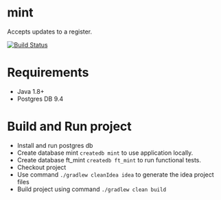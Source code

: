 # mint
Accepts updates to a register.

[![Build Status](https://travis-ci.org/openregister/mint.svg?branch=master)](https://travis-ci.org/openregister/mint)

# Requirements

- Java 1.8+
- Postgres DB 9.4

# Build and Run project

- Install and run postgres db
- Create database mint `createdb mint` to use application locally.
- Create database ft_mint `createdb ft_mint` to run functional tests.
- Checkout project 
- Use command `./gradlew cleanIdea idea` to generate the idea project files
- Build project using command `./gradlew clean build` 

